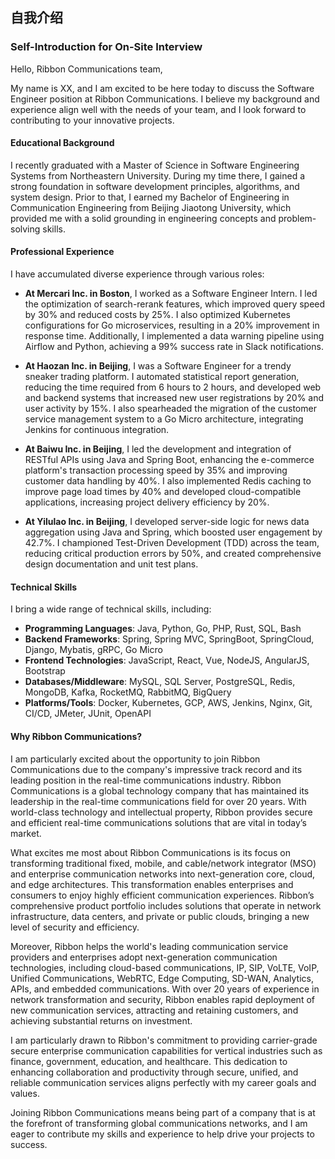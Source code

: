 ## 自我介绍
### Self-Introduction for On-Site Interview

Hello, Ribbon Communications team,

My name is XX, and I am excited to be here today to discuss the Software Engineer position at Ribbon Communications. I believe my background and experience align well with the needs of your team, and I look forward to contributing to your innovative projects.

#### Educational Background

I recently graduated with a Master of Science in Software Engineering Systems from Northeastern University. During my time there, I gained a strong foundation in software development principles, algorithms, and system design. Prior to that, I earned my Bachelor of Engineering in Communication Engineering from Beijing Jiaotong University, which provided me with a solid grounding in engineering concepts and problem-solving skills.

#### Professional Experience

I have accumulated diverse experience through various roles:

- **At Mercari Inc. in Boston**, I worked as a Software Engineer Intern. I led the optimization of search-rerank features, which improved query speed by 30% and reduced costs by 25%. I also optimized Kubernetes configurations for Go microservices, resulting in a 20% improvement in response time. Additionally, I implemented a data warning pipeline using Airflow and Python, achieving a 99% success rate in Slack notifications.

- **At Haozan Inc. in Beijing**, I was a Software Engineer for a trendy sneaker trading platform. I automated statistical report generation, reducing the time required from 6 hours to 2 hours, and developed web and backend systems that increased new user registrations by 20% and user activity by 15%. I also spearheaded the migration of the customer service management system to a Go Micro architecture, integrating Jenkins for continuous integration.

- **At Baiwu Inc. in Beijing**, I led the development and integration of RESTful APIs using Java and Spring Boot, enhancing the e-commerce platform's transaction processing speed by 35% and improving customer data handling by 40%. I also implemented Redis caching to improve page load times by 40% and developed cloud-compatible applications, increasing project delivery efficiency by 20%.

- **At Yilulao Inc. in Beijing**, I developed server-side logic for news data aggregation using Java and Spring, which boosted user engagement by 42.7%. I championed Test-Driven Development (TDD) across the team, reducing critical production errors by 50%, and created comprehensive design documentation and unit test plans.

#### Technical Skills

I bring a wide range of technical skills, including:
- **Programming Languages**: Java, Python, Go, PHP, Rust, SQL, Bash
- **Backend Frameworks**: Spring, Spring MVC, SpringBoot, SpringCloud, Django, Mybatis, gRPC, Go Micro
- **Frontend Technologies**: JavaScript, React, Vue, NodeJS, AngularJS, Bootstrap
- **Databases/Middleware**: MySQL, SQL Server, PostgreSQL, Redis, MongoDB, Kafka, RocketMQ, RabbitMQ, BigQuery
- **Platforms/Tools**: Docker, Kubernetes, GCP, AWS, Jenkins, Nginx, Git, CI/CD, JMeter, JUnit, OpenAPI

#### Why Ribbon Communications?

I am particularly excited about the opportunity to join Ribbon Communications due to the company's impressive track record and its leading position in the real-time communications industry. Ribbon Communications is a global technology company that has maintained its leadership in the real-time communications field for over 20 years. With world-class technology and intellectual property, Ribbon provides secure and efficient real-time communications solutions that are vital in today’s market.

What excites me most about Ribbon Communications is its focus on transforming traditional fixed, mobile, and cable/network integrator (MSO) and enterprise communication networks into next-generation core, cloud, and edge architectures. This transformation enables enterprises and consumers to enjoy highly efficient communication experiences. Ribbon’s comprehensive product portfolio includes solutions that operate in network infrastructure, data centers, and private or public clouds, bringing a new level of security and efficiency.

Moreover, Ribbon helps the world's leading communication service providers and enterprises adopt next-generation communication technologies, including cloud-based communications, IP, SIP, VoLTE, VoIP, Unified Communications, WebRTC, Edge Computing, SD-WAN, Analytics, APIs, and embedded communications. With over 20 years of experience in network transformation and security, Ribbon enables rapid deployment of new communication services, attracting and retaining customers, and achieving substantial returns on investment.

I am particularly drawn to Ribbon's commitment to providing carrier-grade secure enterprise communication capabilities for vertical industries such as finance, government, education, and healthcare. This dedication to enhancing collaboration and productivity through secure, unified, and reliable communication services aligns perfectly with my career goals and values.

Joining Ribbon Communications means being part of a company that is at the forefront of transforming global communications networks, and I am eager to contribute my skills and experience to help drive your projects to success.





